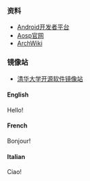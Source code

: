 ### **资料**

- [Android开发者平台](https://developer.android.google.cn/)
- [Aosp官网](https://source.android.com/)
- [ArchWiki](https://wiki.archlinux.org/index.php/Main_page)

### **镜像站**

- [清华大学开源软件镜像站](https://mirror.tuna.tsinghua.edu.cn/)

<!-- tabs:start -->

#### **English**

Hello!

#### **French**

Bonjour!

#### **Italian**

Ciao!

<!-- tabs:end -->
